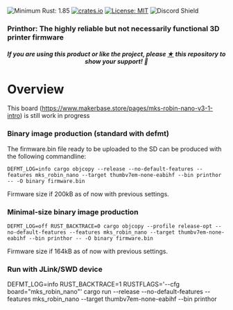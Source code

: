 ![Minimum Rust: 1.85](https://img.shields.io/badge/Minimum%20Rust%20Version-1.85-green.svg)
[![crates.io](https://img.shields.io/crates/v/prinThor.svg)](https://crates.io/crates/prinThor)
[![License: MIT](https://img.shields.io/badge/License-MIT-yellow.svg)](https://opensource.org/licenses/MIT)
![Discord Shield](https://discordapp.com/api/guilds/1169965662618259456/widget.png?style=shield)

<h3>Printhor: The highly reliable but not necessarily functional 3D printer firmware</h3>

<h5><p align="center"><i>If you are using this product or like the project, please <a href="https://github.com/cbruiz/printhor/stargazers">★</a> this repository to show your support! 🤩</i></p></h5>

# Overview

This board (https://www.makerbase.store/pages/mks-robin-nano-v3-1-intro) is still work in progress

### Binary image production (standard with defmt)

The firmware.bin file ready to be uploaded to the SD can be produced with the following commandline:

```shell
DEFMT_LOG=info cargo objcopy --release --no-default-features --features mks_robin_nano --target thumbv7em-none-eabihf --bin printhor -- -O binary firmware.bin
```

Firmware size if 200kB as of now with previous settings.

### Minimal-size binary image production

```shell
DEFMT_LOG=off RUST_BACKTRACE=0 cargo objcopy --profile release-opt --no-default-features --features mks_robin_nano --target thumbv7em-none-eabihf --bin printhor -- -O binary firmware.bin
```

Firmware size if 164kB as of now with previous settings.

### Run with JLink/SWD device

DEFMT_LOG=info RUST_BACKTRACE=1 RUSTFLAGS='--cfg board="mks_robin_nano"' cargo run --release --no-default-features --features mks_robin_nano --target thumbv7em-none-eabihf --bin printhor
